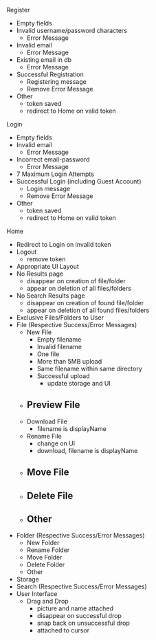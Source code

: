 Register
- Empty fields
- Invalid username/password characters
    - Error Message
- Invalid email
    - Error Message
- Existing email in db
    - Error Message
- Successful Registration
    - Registering message
    - Remove Error Message
- Other
    - token saved
    - redirect to Home on valid token

Login
- Empty fields
- Invalid email
    - Error Message
- Incorrect email-password
    - Error Message
- 7 Maximum Login Attempts
- Successful Login (including Guest Account)
    - Login message
    - Remove Error Message
- Other
    - token saved
    - redirect to Home on valid token

Home
- Redirect to Login on invalid token
- Logout
    - remove token
- Appropriate UI Layout
- No Results page
    - disappear on creation of file/folder
    - appear on deletion of all files/folders
- No Search Results page
    - disappear on creation of found file/folder
    - appear on deletion of all found files/folders
- Exclusive Files/Folders to User
- File (Respective Success/Error Messages)
    - New File
        - Empty filename
        - Invalid filename
        - One file
        - More than 5MB upload
        - Same filename within same directory
        - Successful upload
            - update storage and UI
    - Preview File
        - 
    - Download File
        - filename is displayName
    - Rename File
        - change on UI
        - download, filename is displayName
    - Move File
        - 
    - Delete File
        - 
    - Other
        - 
- Folder (Respective Success/Error Messages)
    - New Folder
    - Rename Folder
    - Move Folder
    - Delete Folder
    - Other
- Storage
- Search (Respective Success/Error Messages)
- User Interface
    - Drag and Drop
        - picture and name attached
        - disappear on successful drop
        - snap back on unsuccessful drop
        - attached to cursor
